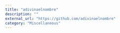 ```yaml
---
title: "adivinaelnombre"
description: ""
external_url: "https://github.com/adivinaelnombre"
category: "Miscellaneous"
---
```

